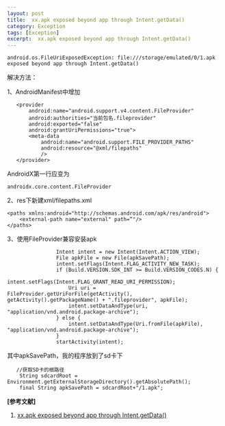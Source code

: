 ```yaml
---
layout: post
title:  xx.apk exposed beyond app through Intent.getData()
category: Exception
tags: [Exception]
excerpt:  xx.apk exposed beyond app through Intent.getData()
---
```

	
	android.os.FileUriExposedException: file:///storage/emulated/0/1.apk exposed beyond app through Intent.getData()

解决方法：

1、AndroidManifest中增加

       <provider
           android:name="android.support.v4.content.FileProvider"
           android:authorities="当前包名.fileprovider"
           android:exported="false"
           android:grantUriPermissions="true">
           <meta-data
               android:name="android.support.FILE_PROVIDER_PATHS"
               android:resource="@xml/filepaths"
               />
       </provider>

AndroidX第一行应变为

	androidx.core.content.FileProvider
	
2、res下新建xml/filepaths.xml

	<paths xmlns:android="http://schemas.android.com/apk/res/android">
	    <external-path name="external" path=“"/>
	</paths>

3、使用FileProvider兼容安装apk

					Intent intent = new Intent(Intent.ACTION_VIEW);
                    File apkFile = new File(apkSavePath);
                    intent.setFlags(Intent.FLAG_ACTIVITY_NEW_TASK);
                    if (Build.VERSION.SDK_INT >= Build.VERSION_CODES.N) {
                        intent.setFlags(Intent.FLAG_GRANT_READ_URI_PERMISSION);
                        Uri uri = FileProvider.getUriForFile(getActivity(), getActivity().getPackageName() + ".fileprovider", apkFile);
                        intent.setDataAndType(uri, "application/vnd.android.package-archive");
                    } else {
                        intent.setDataAndType(Uri.fromFile(apkFile), "application/vnd.android.package-archive");
                    }
                    startActivity(intent);

其中apkSavePath，我的程序放到了sd卡下

	   //获取SD卡的根路径
        String sdcardRoot = Environment.getExternalStorageDirectory().getAbsolutePath();
        final String apkSavePath = sdcardRoot+"/1.apk";


**[参考文献]**

1. [xx.apk exposed beyond app through Intent.getData()](https://blog.csdn.net/u010356768/article/details/89212742 "xx.apk exposed beyond app through Intent.getData")



